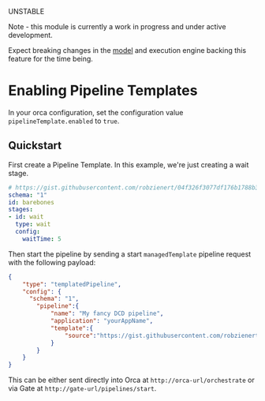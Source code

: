 UNSTABLE

Note - this module is currently a work in progress and under active development.

Expect breaking changes in the [model](https://github.com/spinnaker/dcd-spec) and
execution engine backing this feature for the time being.

# Enabling Pipeline Templates

In your orca configuration, set the configuration value `pipelineTemplate.enabled`
to `true`.

## Quickstart

First create a Pipeline Template. In this example, we're just creating a wait stage.

```yaml
# https://gist.githubusercontent.com/robzienert/04f326f3077df176b1788b30e06ed981/raw/b9eed8643e9028d27f21c3dee7ca3b0b1f8c9fee/barebones.yml
schema: "1"
id: barebones
stages:
- id: wait
  type: wait
  config:
    waitTime: 5
```

Then start the pipeline by sending a start `managedTemplate` pipeline request with the following payload:


```json
{
	"type": "templatedPipeline",
	"config": {
	  "schema": "1",
		"pipeline":{
			"name": "My fancy DCD pipeline",
			"application": "yourAppName",
			"template":{
				"source":"https://gist.githubusercontent.com/robzienert/04f326f3077df176b1788b30e06ed981/raw/b9eed8643e9028d27f21c3dee7ca3b0b1f8c9fee/barebones.yml"
			}
		}
	}
}
```

This can be either sent directly into Orca at `http://orca-url/orchestrate` or
via Gate at `http://gate-url/pipelines/start`.
